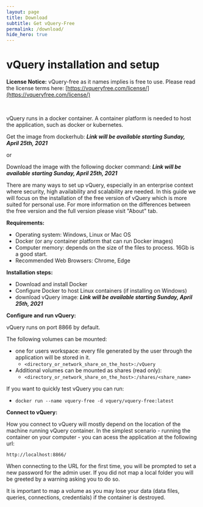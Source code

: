 ```yaml
---
layout: page
title: Download
subtitle: Get vQuery-Free
permalink: /download/
hide_hero: true
---
```


# vQuery installation and setup

**License Notice:** vQuery-free as it names implies is free to use. Please read the license terms here: [https://vqueryfree.com/license/](https://vqueryfree.com/license/)

<br>

vQuery runs in a docker container. A container platform is needed to host the application, such as docker or kubernetes.  

Get the image from dockerhub: ***Link will be available starting Sunday, April 25th, 2021***

or

Download the image with the following docker command: ***Link will be available starting Sunday, April 25th, 2021***

There are many ways to set up vQuery, especially in an enterprise context where security, high availability and scalability are needed. In this guide we will focus on the installation of the free version of vQuery which is more suited for personal use. For more information on the differences between the free version and the full version please visit "About" tab.

**Requirements:**

- Operating system: Windows, Linux or Mac OS
- Docker (or any container platform that can run Docker images)
- Computer memory: depends on the size of the files to process. 16Gb is a good start.
- Recommended Web Browsers: Chrome, Edge

**Installation steps:**

- Download and install Docker
- Configure Docker to host Linux containers (if installing on Windows)
- download vQuery image:   ***Link will be available starting Sunday, April 25th, 2021***

**Configure and run vQuery:**

vQuery runs on port 8866 by default.

The following volumes can be mounted:

- one for users workspace: every file generated by the user through the application will be stored in it.
  - ```<directory_or_network_share_on_the_host>:/vQuery```
- Additional volumes can be mounted as shares (read only):
  - ```<directory_or_network_share_on_the_host>:/shares/<share_name>```

If you want to quickly test vQuery you can run:

- ```docker run --name vquery-free -d vquery/vquery-free:latest```

**Connect to vQuery:**

How you connect to vQuery will mostly depend on the location of the machine running vQuery container. In the simplest scenario - running the container on your computer - you can acess the application at the following url:

```http://localhost:8866/```

When connecting to the URL for the first time, you will be prompted to set a new password for the admin user. If you did not map a local folder you will be greeted by a warning asking you to do so.

It is important to map a volume as you may lose your data (data files, queries, connections, credentials) if the container is destroyed.
